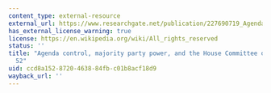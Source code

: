 ```yaml
---
content_type: external-resource
external_url: https://www.researchgate.net/publication/227690719_Agenda_Control_Majority_Party_Power_and_the_House_Committee_on_Rules_1937-52
has_external_license_warning: true
license: https://en.wikipedia.org/wiki/All_rights_reserved
status: ''
title: "Agenda control, majority party power, and the House Committee on Rules, 1937\u2013\
  52"
uid: ccd8a152-8720-4638-84fb-c01b8acf18d9
wayback_url: ''
---
```

